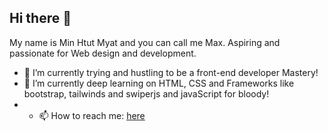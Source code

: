 ## Hi there 👋
My name is Min Htut Myat and you can call me Max. Aspiring and passionate for Web design and development.
- 🔭 I’m currently trying and hustling to be a front-end developer Mastery!
- 🌱 I’m currently deep learning on HTML, CSS and Frameworks like bootstrap, tailwinds and swiperjs and javaScript for bloody! 
- - 📫 How to reach me: [here](minhtutmyatedu@gmail.com)
<!--
**minhtut-hub/minhtut-hub** is a ✨ _special_ ✨ repository because its `README.md` (this file) appears on your GitHub profile.

Here are some ideas to get you started:

- 🔭 I’m currently working on ...
- 🌱 I’m currently learning ...
- 👯 I’m looking to collaborate on ...
- 🤔 I’m looking for help with ...
- 💬 Ask me about ...
- 📫 How to reach me: ...
- 😄 Pronouns: ...
- ⚡ Fun fact: ...
-->
